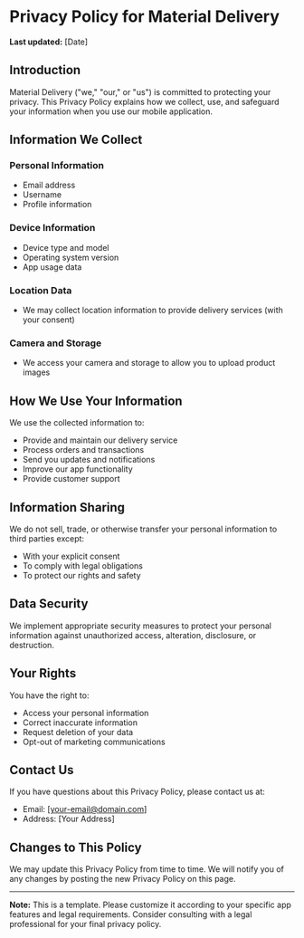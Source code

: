 # Privacy Policy for Material Delivery

**Last updated:** [Date]

## Introduction

Material Delivery ("we," "our," or "us") is committed to protecting your privacy. This Privacy Policy explains how we collect, use, and safeguard your information when you use our mobile application.

## Information We Collect

### Personal Information
- Email address
- Username
- Profile information

### Device Information
- Device type and model
- Operating system version
- App usage data

### Location Data
- We may collect location information to provide delivery services (with your consent)

### Camera and Storage
- We access your camera and storage to allow you to upload product images

## How We Use Your Information

We use the collected information to:
- Provide and maintain our delivery service
- Process orders and transactions
- Send you updates and notifications
- Improve our app functionality
- Provide customer support

## Information Sharing

We do not sell, trade, or otherwise transfer your personal information to third parties except:
- With your explicit consent
- To comply with legal obligations
- To protect our rights and safety

## Data Security

We implement appropriate security measures to protect your personal information against unauthorized access, alteration, disclosure, or destruction.

## Your Rights

You have the right to:
- Access your personal information
- Correct inaccurate information
- Request deletion of your data
- Opt-out of marketing communications

## Contact Us

If you have questions about this Privacy Policy, please contact us at:
- Email: [your-email@domain.com]
- Address: [Your Address]

## Changes to This Policy

We may update this Privacy Policy from time to time. We will notify you of any changes by posting the new Privacy Policy on this page.

---

**Note:** This is a template. Please customize it according to your specific app features and legal requirements. Consider consulting with a legal professional for your final privacy policy. 